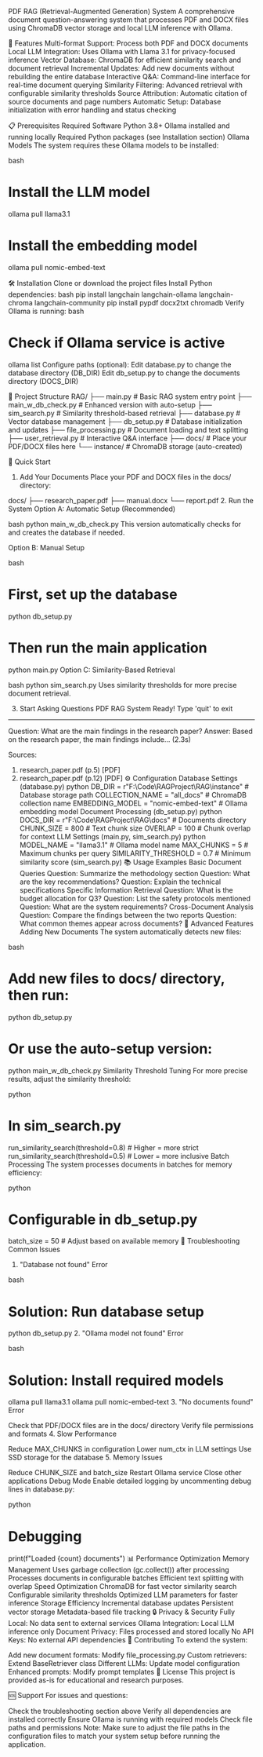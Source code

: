 PDF RAG (Retrieval-Augmented Generation) System
A comprehensive document question-answering system that processes PDF and DOCX files using ChromaDB vector storage and local LLM inference with Ollama.

🚀 Features
    Multi-format Support: Process both PDF and DOCX documents
    Local LLM Integration: Uses Ollama with Llama 3.1 for privacy-focused inference
    Vector Database: ChromaDB for efficient similarity search and document retrieval
    Incremental Updates: Add new documents without rebuilding the entire database
    Interactive Q&A: Command-line interface for real-time document querying
    Similarity Filtering: Advanced retrieval with configurable similarity thresholds
    Source Attribution: Automatic citation of source documents and page numbers
    Automatic Setup: Database initialization with error handling and status checking

📋 Prerequisites
    Required Software
    Python 3.8+
    Ollama installed and running locally
    Required Python packages (see Installation section)
    Ollama Models
    The system requires these Ollama models to be installed:

bash
# Install the LLM model
ollama pull llama3.1

# Install the embedding model
ollama pull nomic-embed-text

🛠️ Installation
    Clone or download the project files
    Install Python dependencies:
    bash
    pip install langchain langchain-ollama langchain-chroma langchain-community
    pip install pypdf docx2txt chromadb
    Verify Ollama is running:
    bash

# Check if Ollama service is active
ollama list
    Configure paths (optional):
    Edit database.py to change the database directory (DB_DIR)
    Edit db_setup.py to change the documents directory (DOCS_DIR)

📁 Project Structure
RAG/
├── main.py                 # Basic RAG system entry point
├── main_w_db_check.py     # Enhanced version with auto-setup
├── sim_search.py          # Similarity threshold-based retrieval
├── database.py            # Vector database management
├── db_setup.py           # Database initialization and updates
├── file_processing.py    # Document loading and text splitting
├── user_retrieval.py     # Interactive Q&A interface
├── docs/                 # Place your PDF/DOCX files here
└── instance/             # ChromaDB storage (auto-created)

🚀 Quick Start
1. Add Your Documents
Place your PDF and DOCX files in the docs/ directory:

docs/
├── research_paper.pdf
├── manual.docx
└── report.pdf
2. Run the System
Option A: Automatic Setup (Recommended)

bash
python main_w_db_check.py
This version automatically checks for and creates the database if needed.

Option B: Manual Setup

bash
# First, set up the database
python db_setup.py

# Then run the main application
python main.py
Option C: Similarity-Based Retrieval

bash
python sim_search.py
Uses similarity thresholds for more precise document retrieval.

3. Start Asking Questions
PDF RAG System Ready!
Type 'quit' to exit
---------------------

Question: What are the main findings in the research paper?
Answer: Based on the research paper, the main findings include...
(2.3s)

Sources:
  1. research_paper.pdf (p.5) [PDF]
  2. research_paper.pdf (p.12) [PDF]
⚙️ Configuration
Database Settings (database.py)
python
DB_DIR = r"F:\Code\RAGProject\RAG\instance"    # Database storage path
COLLECTION_NAME = "all_docs"                    # ChromaDB collection name
EMBEDDING_MODEL = "nomic-embed-text"            # Ollama embedding model
Document Processing (db_setup.py)
python
DOCS_DIR = r"F:\Code\RAGProject\RAG\docs"      # Documents directory
CHUNK_SIZE = 800                                # Text chunk size
OVERLAP = 100                                   # Chunk overlap for context
LLM Settings (main.py, sim_search.py)
python
MODEL_NAME = "llama3.1"        # Ollama model name
MAX_CHUNKS = 5                 # Maximum chunks per query
SIMILARITY_THRESHOLD = 0.7     # Minimum similarity score (sim_search.py)
📚 Usage Examples
Basic Document Queries
Question: Summarize the methodology section
Question: What are the key recommendations?
Question: Explain the technical specifications
Specific Information Retrieval
Question: What is the budget allocation for Q3?
Question: List the safety protocols mentioned
Question: What are the system requirements?
Cross-Document Analysis
Question: Compare the findings between the two reports
Question: What common themes appear across documents?
🔧 Advanced Features
Adding New Documents
The system automatically detects new files:

bash
# Add new files to docs/ directory, then run:
python db_setup.py

# Or use the auto-setup version:
python main_w_db_check.py
Similarity Threshold Tuning
For more precise results, adjust the similarity threshold:

python
# In sim_search.py
run_similarity_search(threshold=0.8)  # Higher = more strict
run_similarity_search(threshold=0.5)  # Lower = more inclusive
Batch Processing
The system processes documents in batches for memory efficiency:

python
# Configurable in db_setup.py
batch_size = 50  # Adjust based on available memory
🐛 Troubleshooting
Common Issues
1. "Database not found" Error

bash
# Solution: Run database setup
python db_setup.py
2. "Ollama model not found" Error

bash
# Solution: Install required models
ollama pull llama3.1
ollama pull nomic-embed-text
3. "No documents found" Error

Check that PDF/DOCX files are in the docs/ directory
Verify file permissions and formats
4. Slow Performance

Reduce MAX_CHUNKS in configuration
Lower num_ctx in LLM settings
Use SSD storage for the database
5. Memory Issues

Reduce CHUNK_SIZE and batch_size
Restart Ollama service
Close other applications
Debug Mode
Enable detailed logging by uncommenting debug lines in database.py:

python
# Debugging
print(f"Loaded {count} documents")
📊 Performance Optimization
Memory Management
Uses garbage collection (gc.collect()) after processing
Processes documents in configurable batches
Efficient text splitting with overlap
Speed Optimization
ChromaDB for fast vector similarity search
Configurable similarity thresholds
Optimized LLM parameters for faster inference
Storage Efficiency
Incremental database updates
Persistent vector storage
Metadata-based file tracking
🔒 Privacy & Security
Fully Local: No data sent to external services
Ollama Integration: Local LLM inference only
Document Privacy: Files processed and stored locally
No API Keys: No external API dependencies
🤝 Contributing
To extend the system:

Add new document formats: Modify file_processing.py
Custom retrievers: Extend BaseRetriever class
Different LLMs: Update model configuration
Enhanced prompts: Modify prompt templates
📄 License
This project is provided as-is for educational and research purposes.

🆘 Support
For issues and questions:

Check the troubleshooting section above
Verify all dependencies are installed correctly
Ensure Ollama is running with required models
Check file paths and permissions
Note: Make sure to adjust the file paths in the configuration files to match your system setup before running the application.

